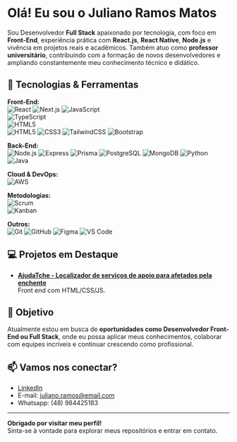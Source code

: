 # Olá! Eu sou o Juliano Ramos Matos

Sou Desenvolvedor **Full Stack** apaixonado por tecnologia, com foco em **Front-End**, experiência prática com **React.js**, **React Native**, **Node.js** e vivência em projetos reais e acadêmicos. Também atuo como **professor universitário**, contribuindo com a formação de novos desenvolvedores e ampliando constantemente meu conhecimento técnico e didático.

## 🚀 Tecnologias & Ferramentas

**Front-End:**  
![React](https://img.shields.io/badge/-React-61DAFB?logo=react&logoColor=white&style=flat) 
![Next.js](https://img.shields.io/badge/-Next.js-000000?logo=next.js&logoColor=white&style=flat)
![JavaScript](https://img.shields.io/badge/-JavaScript-F7DF1E?logo=javascript&logoColor=black&style=flat)  
![TypeScript](https://img.shields.io/badge/-TypeScript-3178C6?logo=typescript&logoColor=white&style=flat)  
![HTML5](https://img.shields.io/badge/-HTML5-E34F26?logo=html5&logoColor=white&style=flat)  
![HTML5](https://img.shields.io/badge/-HTML5-E34F26?logo=html5&logoColor=white&style=flat)
![CSS3](https://img.shields.io/badge/-CSS3-1572B6?logo=css3&logoColor=white&style=flat)
![TailwindCSS](https://img.shields.io/badge/-TailwindCSS-06B6D4?logo=tailwindcss&logoColor=white&style=flat)
![Bootstrap](https://img.shields.io/badge/-Bootstrap-7952B3?logo=bootstrap&logoColor=white&style=flat)

**Back-End:**  
![Node.js](https://img.shields.io/badge/-Node.js-339933?logo=nodedotjs&logoColor=white&style=flat)
![Express](https://img.shields.io/badge/-Express-000000?logo=express&logoColor=white&style=flat)
![Prisma](https://img.shields.io/badge/-Prisma-2D3748?logo=prisma&logoColor=white&style=flat)
![PostgreSQL](https://img.shields.io/badge/-PostgreSQL-4169E1?logo=postgresql&logoColor=white&style=flat)
![MongoDB](https://img.shields.io/badge/-MongoDB-47A248?logo=mongodb&logoColor=white&style=flat)
![Python](https://img.shields.io/badge/-Python-3776AB?logo=python&logoColor=white&style=flat)  
![Java](https://img.shields.io/badge/-Java-007396?logo=java&logoColor=white&style=flat)

**Cloud & DevOps:**  
![AWS](https://img.shields.io/badge/-AWS-232F3E?logo=amazonaws&logoColor=white&style=flat)

**Metodologias:**  
![Scrum](https://img.shields.io/badge/-Scrum-6DB33F?style=flat)  
![Kanban](https://img.shields.io/badge/-Kanban-0052CC?logo=trello&logoColor=white&style=flat)

**Outros:**  
![Git](https://img.shields.io/badge/-Git-F05032?logo=git&logoColor=white&style=flat)
![GitHub](https://img.shields.io/badge/-GitHub-181717?logo=github&logoColor=white&style=flat)
![Figma](https://img.shields.io/badge/-Figma-F24E1E?logo=figma&logoColor=white&style=flat)
![VS Code](https://img.shields.io/badge/-VSCode-007ACC?logo=visualstudiocode&logoColor=white&style=flat)

## 💻 Projetos em Destaque

- [**AjudaTche - Localizador de serviços de apoio para afetados pela enchente**](https://github.com/julianomatos/ajuda-tche)  
  Front end com HTML/CSS/JS.

## 🎯 Objetivo

Atualmente estou em busca de **oportunidades como Desenvolvedor Front-End ou Full Stack**, onde eu possa aplicar meus conhecimentos, colaborar com equipes incríveis e continuar crescendo como profissional.

## 📫 Vamos nos conectar?

- [LinkedIn](https://www.linkedin.com/in/julianoramosmatos/)
- E-mail: juliano.ramos@email.com
- Whatsapp: (48) 984425183

---

**Obrigado por visitar meu perfil!**  
Sinta-se à vontade para explorar meus repositórios e entrar em contato.  


